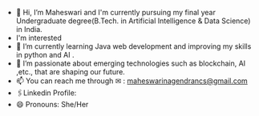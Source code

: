 - 👋 Hi, I’m Maheswari and I'm currently pursuing my final year Undergraduate degree(B.Tech. in Artificial Intelligence & Data Science) in India.
- I'm interested 
- 🌱 I’m currently learning Java web development and improving my skills in python and AI .
- 👀 I’m passionate about emerging technologies such as blockchain, AI ,etc., that are shaping our future.
- 📫 You can reach me through ✉ : maheswarinagendrancs@gmail.com
- 🖇️Linkedin Profile:
- 😄 Pronouns: She/Her


<!---
maheswari-tech/maheswari-tech is a ✨ special ✨ repository because its `README.md` (this file) appears on your GitHub profile.
You can click the Preview link to take a look at your changes.
--->
